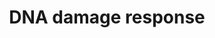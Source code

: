 ---
annotations:
- id: PW:0001360
  parent: regulatory pathway
  type: Pathway Ontology
  value: DNA damage response pathway
authors:
- MaintBot
- Mkutmon
- Susan
description: This is the first pathway out of two pathways which deals with DNA damage
  response. It has two central gene products (ATM and ATR) which are connected to
  the sources of DNA damage (in blue). The two central genes can be divides furthermore
  into their most important genes. In the ATM pathway are the most important genes
  TP53 and CHEK2 and on the other hand in the ATR pathway is this CHEK1.  If it is
  not mentioned different, the processes take place in the cell cytoplasm. The goal
  of this first pathway is to give an overview of the most important gene products,
  processes and changes in the cell condition through the DNA damage response pathway
  and at the same time to keep it clearly arranged
last-edited: 2019-09-17
organisms:
- Sus scrofa
redirect_from:
- /index.php/Pathway:WP1579
- /instance/WP1579
revision: null
schema-jsonld:
- '@context': https://schema.org/
  '@id': https://wikipathways.github.io/pathways/WP1579.html
  '@type': Dataset
  creator:
    '@type': Organization
    name: WikiPathways
  description: This is the first pathway out of two pathways which deals with DNA
    damage response. It has two central gene products (ATM and ATR) which are connected
    to the sources of DNA damage (in blue). The two central genes can be divides furthermore
    into their most important genes. In the ATM pathway are the most important genes
    TP53 and CHEK2 and on the other hand in the ATR pathway is this CHEK1.  If it
    is not mentioned different, the processes take place in the cell cytoplasm. The
    goal of this first pathway is to give an overview of the most important gene products,
    processes and changes in the cell condition through the DNA damage response pathway
    and at the same time to keep it clearly arranged
  keywords:
  - 7-hydroxystaurosporine
  - ABL1
  - APAF1
  - ATM
  - ATR
  - ATRIP
  - Apoptosis
  - BAX
  - BBC3
  - BID
  - BRCA1
  - CASP3
  - CASP8
  - CASP9
  - CCNB1
  - CCNB2
  - CCNB3
  - CCND1
  - CCND2
  - CCND3
  - CCNE1
  - CCNE2
  - CDC25A
  - CDC25C
  - CDK1
  - CDK2
  - CDK4
  - CDK5
  - CDK6
  - CDKN1A
  - CDKN1B
  - CHEK1
  - CHEK2
  - CREB
  - CYCS
  - Caffeine
  - Cell Cycle
  - Cell Cyle progression
  - Cell survival
  - Chromatin
  - DDB2
  - DNA damage ATM dependent
  - DNA repair
  - DNA repair and
  - E2F1
  - Estradiol
  - FANCD2
  - FAS
  - G2/M
  - G2/M checkpoint
  - GADD45A
  - GADD45B
  - GADD45G
  - H2AFX
  - HUS1
  - MRE11
  - NBN
  - PIDD
  - PMAIP1
  - PML
  - PRKDC
  - RAD1
  - RAD17
  - RAD50
  - RAD51
  - RAD52
  - RAD9A
  - RB1
  - RFC
  - RPA2
  - RRM2B
  - SESN1
  - SFN
  - SMC1A
  - Senescence
  - TLK1
  - TLK2
  - TNFRSF10B
  - TP53
  - TP53AIP1
  - c-Myc
  - checkpoint
  - damage prevention
  - remodelling
  license: CC0
  name: DNA damage response
seo: CreativeWork
title: DNA damage response
wpid: WP1579
---
